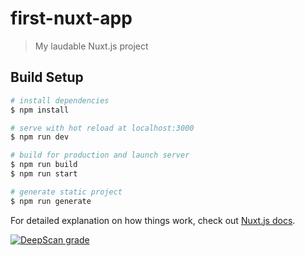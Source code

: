 # first-nuxt-app

> My laudable Nuxt.js project

## Build Setup

``` bash
# install dependencies
$ npm install

# serve with hot reload at localhost:3000
$ npm run dev

# build for production and launch server
$ npm run build
$ npm run start

# generate static project
$ npm run generate
```

For detailed explanation on how things work, check out [Nuxt.js docs](https://nuxtjs.org).

[![DeepScan grade](https://deepscan.io/api/teams/8042/projects/10195/branches/137305/badge/grade.svg)](https://deepscan.io/dashboard#view=project&tid=8042&pid=10195&bid=137305)
